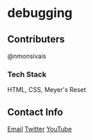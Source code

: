 # debugging
## Contributers

@nmonsivais

### Tech Stack
HTML, CSS, Meyer's Reset

## Contact Info
[Email](nmonsivais@gmail.com)
[Twitter](www.twitter.com/Trobadour_XP)
[YouTube](www.youtube.com/c/Trobadour_XP)
